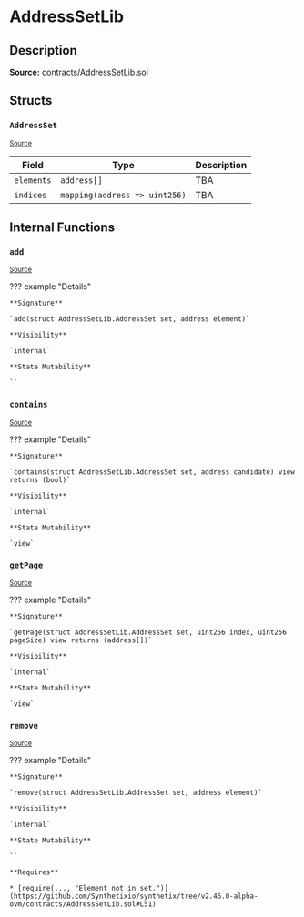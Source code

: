 # AddressSetLib

## Description

**Source:** [contracts/AddressSetLib.sol](https://github.com/Synthetixio/synthetix/tree/v2.46.0-alpha-ovm/contracts/AddressSetLib.sol)

## Structs

### `AddressSet`

<sub>[Source](https://github.com/Synthetixio/synthetix/tree/v2.46.0-alpha-ovm/contracts/AddressSetLib.sol#L5)</sub>

| Field      | Type                          | Description |
| ---------- | ----------------------------- | ----------- |
| `elements` | `address[]`                   | TBA         |
| `indices`  | `mapping(address => uint256)` | TBA         |

## Internal Functions

### `add`

<sub>[Source](https://github.com/Synthetixio/synthetix/tree/v2.46.0-alpha-ovm/contracts/AddressSetLib.sol#L42)</sub>

??? example "Details"

    **Signature**

    `add(struct AddressSetLib.AddressSet set, address element)`

    **Visibility**

    `internal`

    **State Mutability**

    ``

### `contains`

<sub>[Source](https://github.com/Synthetixio/synthetix/tree/v2.46.0-alpha-ovm/contracts/AddressSetLib.sol#L10)</sub>

??? example "Details"

    **Signature**

    `contains(struct AddressSetLib.AddressSet set, address candidate) view returns (bool)`

    **Visibility**

    `internal`

    **State Mutability**

    `view`

### `getPage`

<sub>[Source](https://github.com/Synthetixio/synthetix/tree/v2.46.0-alpha-ovm/contracts/AddressSetLib.sol#L18)</sub>

??? example "Details"

    **Signature**

    `getPage(struct AddressSetLib.AddressSet set, uint256 index, uint256 pageSize) view returns (address[])`

    **Visibility**

    `internal`

    **State Mutability**

    `view`

### `remove`

<sub>[Source](https://github.com/Synthetixio/synthetix/tree/v2.46.0-alpha-ovm/contracts/AddressSetLib.sol#L50)</sub>

??? example "Details"

    **Signature**

    `remove(struct AddressSetLib.AddressSet set, address element)`

    **Visibility**

    `internal`

    **State Mutability**

    ``

    **Requires**

    * [require(..., "Element not in set.")](https://github.com/Synthetixio/synthetix/tree/v2.46.0-alpha-ovm/contracts/AddressSetLib.sol#L51)
